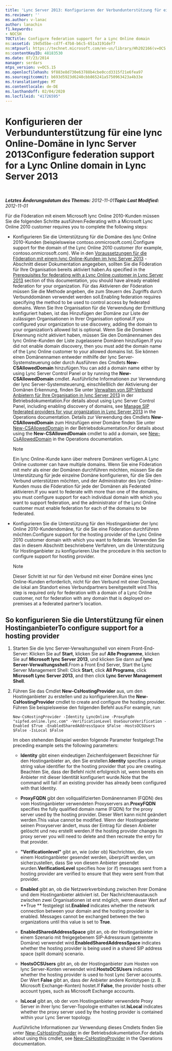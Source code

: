```yaml
---
title: 'Lync Server 2013: Konfigurieren der Verbundunterstützung für eine lync Online-Domäne'
ms.reviewer: ''
ms.author: v-lanac
author: lanachin
f1.keywords:
- NOCSH
TOCTitle: Configure federation support for a Lync Online domain
ms:assetid: 19d5d5be-cd7f-47b8-b6c5-651a3191def7
ms:mtpsurl: https://technet.microsoft.com/en-us/library/Hh202166(v=OCS.15)
ms:contentKeyID: 48183530
ms.date: 07/23/2014
manager: serdars
mtps_version: v=OCS.15
ms.openlocfilehash: 9f883e8d730e63788b4cbe0ccd3315f21e6fea97
ms.sourcegitcommit: b693d5923d6240cbb865241a5750963423a4b33e
ms.translationtype: MT
ms.contentlocale: de-DE
ms.lasthandoff: 02/04/2020
ms.locfileid: "41726595"
---
```

<div data-xmlns="http://www.w3.org/1999/xhtml">

<div class="topic" data-xmlns="http://www.w3.org/1999/xhtml" data-msxsl="urn:schemas-microsoft-com:xslt" data-cs="http://msdn.microsoft.com/en-us/">

<div data-asp="http://msdn2.microsoft.com/asp">

# <a name="configure-federation-support-for-a-lync-online-domain-in-lync-server-2013"></a><span data-ttu-id="3d5e7-102">Konfigurieren der Verbundunterstützung für eine lync Online-Domäne in lync Server 2013</span><span class="sxs-lookup"><span data-stu-id="3d5e7-102">Configure federation support for a Lync Online domain in Lync Server 2013</span></span>

</div>

<div id="mainSection">

<div id="mainBody">

<span> </span>

<span data-ttu-id="3d5e7-103">_**Letztes Änderungsdatum des Themas:** 2012-11-01_</span><span class="sxs-lookup"><span data-stu-id="3d5e7-103">_**Topic Last Modified:** 2012-11-01_</span></span>

<span data-ttu-id="3d5e7-104">Für die Föderation mit einem Microsoft lync Online 2010-Kunden müssen Sie die folgenden Schritte ausführen:</span><span class="sxs-lookup"><span data-stu-id="3d5e7-104">Federating with a Microsoft Lync Online 2010 customer requires you to complete the following steps:</span></span>

  - <span data-ttu-id="3d5e7-105">Konfigurieren Sie die Unterstützung für die Domäne des lync Online 2010-Kunden (beispielsweise contoso.onmicrosoft.com).</span><span class="sxs-lookup"><span data-stu-id="3d5e7-105">Configure support for the domain of the Lync Online 2010 customer (for example, contoso.onmicrosoft.com).</span></span> <span data-ttu-id="3d5e7-106">Wie in den [Voraussetzungen für die Föderation mit einem lync Online-Kunden im lync Server 2013](lync-server-2013-prerequisites-for-federating-with-a-lync-online-customer.md) -Abschnitt dieser Dokumentation angegeben, sollten Sie die Föderation für Ihre Organisation bereits aktiviert haben.</span><span class="sxs-lookup"><span data-stu-id="3d5e7-106">As specified in the [Prerequisites for federating with a Lync Online customer in Lync Server 2013](lync-server-2013-prerequisites-for-federating-with-a-lync-online-customer.md) section of this documentation, you should have already enabled federation for your organization.</span></span> <span data-ttu-id="3d5e7-107">Für das Aktivieren der Föderation müssen Sie die Methode angeben, die zum Steuern des Zugriffs durch Verbunddomänen verwendet werden soll.</span><span class="sxs-lookup"><span data-stu-id="3d5e7-107">Enabling federation requires specifying the method to be used to control access by federated domains.</span></span> <span data-ttu-id="3d5e7-108">Wenn Sie Ihre Organisation für die Verwendung der Ermittlung konfiguriert haben, ist das Hinzufügen der Domäne zur Liste der zulässigen Organisationen in Ihrer Organisation optional.</span><span class="sxs-lookup"><span data-stu-id="3d5e7-108">If you configured your organization to use discovery, adding the domain to your organization’s allowed list is optional.</span></span> <span data-ttu-id="3d5e7-109">Wenn Sie die Domänen Erkennung nicht aktiviert haben, müssen Sie den Domänennamen des lync Online-Kunden der Liste zugelassene Domänen hinzufügen.</span><span class="sxs-lookup"><span data-stu-id="3d5e7-109">If you did not enable domain discovery, then you must add the domain name of the Lync Online customer to your allowed domains list.</span></span> <span data-ttu-id="3d5e7-110">Sie können einen Domänennamen entweder mithilfe der lync Server-Systemsteuerung oder durch Ausführen des Cmdlets **New-CSAllowedDomain** hinzufügen.</span><span class="sxs-lookup"><span data-stu-id="3d5e7-110">You can add a domain name either by using Lync Server Control Panel or by running the **New-CSAllowedDomain** cmdlet.</span></span> <span data-ttu-id="3d5e7-111">Ausführliche Informationen zur Verwendung der lync Server-Systemsteuerung, einschließlich der Aktivierung der Domänen Erkennung, finden Sie unter [Verwalten von SIP-Verbund Anbietern für Ihre Organisation in lync Server 2013](lync-server-2013-manage-sip-federated-providers-for-your-organization.md) in der Betriebsdokumentation.</span><span class="sxs-lookup"><span data-stu-id="3d5e7-111">For details about using Lync Server Control Panel, including enabling discovery of domains, see [Manage SIP federated providers for your organization in Lync Server 2013](lync-server-2013-manage-sip-federated-providers-for-your-organization.md) in the Operations documentation.</span></span> <span data-ttu-id="3d5e7-112">Details zur Verwendung des Cmdlets **New-CSAllowedDomain** zum Hinzufügen einer Domäne finden Sie unter [New-CSAllowedDomain](https://docs.microsoft.com/powershell/module/skype/New-CsAllowedDomain) in der Betriebsdokumentation.</span><span class="sxs-lookup"><span data-stu-id="3d5e7-112">For details about using the **New-CSAllowedDomain** cmdlet to add a domain, see [New-CsAllowedDomain](https://docs.microsoft.com/powershell/module/skype/New-CsAllowedDomain) in the Operations documentation.</span></span>
    
    <div>
    

    > [!NOTE]  
    > <span data-ttu-id="3d5e7-113">Ein lync Online-Kunde kann über mehrere Domänen verfügen.</span><span class="sxs-lookup"><span data-stu-id="3d5e7-113">A Lync Online customer can have multiple domains.</span></span> <span data-ttu-id="3d5e7-114">Wenn Sie eine Föderation mit mehr als einer der Domänen durchführen möchten, müssen Sie die Unterstützung für jede einzelne Domäne konfigurieren, für die Sie den Verbund unterstützen möchten, und der Administrator des lync Online-Kunden muss die Föderation für jede der Domänen als Federated aktivieren.</span><span class="sxs-lookup"><span data-stu-id="3d5e7-114">If you want to federate with more than one of the domains, you must configure support for each individual domain with which you want to support federation, and the administrator of the Lync Online customer must enable federation for each of the domains to be federated.</span></span>

    
    </div>

  - <span data-ttu-id="3d5e7-115">Konfigurieren Sie die Unterstützung für den Hostinganbieter der lync Online 2010-Kundendomäne, für die Sie eine Föderation durchführen möchten.</span><span class="sxs-lookup"><span data-stu-id="3d5e7-115">Configure support for the hosting provider of the Lync Online 2010 customer domain with which you want to federate.</span></span> <span data-ttu-id="3d5e7-116">Verwenden Sie das in diesem Abschnitt beschriebene Verfahren, um die Unterstützung für Hostinganbieter zu konfigurieren.</span><span class="sxs-lookup"><span data-stu-id="3d5e7-116">Use the procedure in this section to configure support for hosting provider.</span></span>
    
    <div>
    

    > [!NOTE]  
    > <span data-ttu-id="3d5e7-117">Dieser Schritt ist nur für den Verbund mit einer Domäne eines lync Online-Kunden erforderlich, nicht für den Verbund mit einer Domäne, die lokal am Standort eines Verbundpartners bereitgestellt wird.</span><span class="sxs-lookup"><span data-stu-id="3d5e7-117">This step is required only for federation with a domain of a Lync Online customer, not for federation with any domain that is deployed on-premises at a federated partner’s location.</span></span>

    
    </div>

<div>

## <a name="to-configure-support-for-a-hosting-provider"></a><span data-ttu-id="3d5e7-118">So konfigurieren Sie die Unterstützung für einen Hostinganbieter</span><span class="sxs-lookup"><span data-stu-id="3d5e7-118">To configure support for a hosting provider</span></span>

1.  <span data-ttu-id="3d5e7-119">Starten Sie die lync Server-Verwaltungsshell von einem Front-End-Server: Klicken Sie auf **Start**, klicken Sie auf **Alle Programme**, klicken Sie auf **Microsoft lync Server 2013**, und klicken Sie dann auf **lync Server-Verwaltungsshell**.</span><span class="sxs-lookup"><span data-stu-id="3d5e7-119">From a Front End Server, Start the Lync Server Management Shell: Click **Start**, click **All Programs**, click **Microsoft Lync Server 2013**, and then click **Lync Server Management Shell**.</span></span>

2.  <span data-ttu-id="3d5e7-120">Führen Sie das Cmdlet **New-CsHostingProvider** aus, um den Hostinganbieter zu erstellen und zu konfigurieren.</span><span class="sxs-lookup"><span data-stu-id="3d5e7-120">Run the **New-CsHostingProvider** cmdlet to create and configure the hosting provider.</span></span> <span data-ttu-id="3d5e7-121">Führen Sie beispielsweise den folgenden Befehl aus:</span><span class="sxs-lookup"><span data-stu-id="3d5e7-121">For example, run:</span></span>
    
        New-CsHostingProvider -Identity LyncOnline -ProxyFqdn "sipfed.online.lync.com" -VerificationLevel UseSourceVerification -Enabled $True -EnabledSharedAddressSpace $False -HostsOCSUsers $False -IsLocal $False
    
    <span data-ttu-id="3d5e7-122">Im oben stehenden Beispiel werden folgende Parameter festgelegt:</span><span class="sxs-lookup"><span data-stu-id="3d5e7-122">The preceding example sets the following parameters:</span></span>
    
      - <span data-ttu-id="3d5e7-123">**Identity** gibt einen eindeutigen Zeichenfolgenwert Bezeichner für den Hostinganbieter an, den Sie erstellen.</span><span class="sxs-lookup"><span data-stu-id="3d5e7-123">**Identity** specifies a unique string value identifier for the hosting provider that you are creating.</span></span> <span data-ttu-id="3d5e7-124">Beachten Sie, dass der Befehl nicht erfolgreich ist, wenn bereits ein Anbieter mit dieser Identität konfiguriert wurde.</span><span class="sxs-lookup"><span data-stu-id="3d5e7-124">Note that the command will fail if an existing provider has already been configured with that Identity.</span></span>
    
      - <span data-ttu-id="3d5e7-125">**ProxyFQDN** gibt den vollqualifizierten Domänennamen (FQDN) des vom Hostinganbieter verwendeten Proxyservers an.</span><span class="sxs-lookup"><span data-stu-id="3d5e7-125">**ProxyFQDN** specifies the fully qualified domain name (FQDN) for the proxy server used by the hosting provider.</span></span> <span data-ttu-id="3d5e7-126">Dieser Wert kann nicht geändert werden.</span><span class="sxs-lookup"><span data-stu-id="3d5e7-126">This value cannot be modified.</span></span> <span data-ttu-id="3d5e7-127">Wenn der Hostinganbieter seinen Proxyserver ändert, muss der Eintrag für diesen Anbieter gelöscht und neu erstellt werden.</span><span class="sxs-lookup"><span data-stu-id="3d5e7-127">If the hosting provider changes its proxy server you will need to delete and then recreate the entry for that provider.</span></span>
    
      - <span data-ttu-id="3d5e7-128">**"Verificationlevel"** gibt an, wie (oder ob) Nachrichten, die von einem Hostinganbieter gesendet werden, überprüft werden, um sicherzustellen, dass Sie von diesem Anbieter gesendet wurden.</span><span class="sxs-lookup"><span data-stu-id="3d5e7-128">**VerificationLevel** specifies how (or if) messages sent from a hosting provider are verified to ensure that they were sent from that provider.</span></span>
    
      - <span data-ttu-id="3d5e7-p107">**Enabled** gibt an, ob die Netzwerkverbindung zwischen Ihrer Domäne und dem Hostinganbieter aktiviert ist. Der Nachrichtenaustausch zwischen zwei Organisationen ist erst möglich, wenn dieser Wert auf \*\*True \*\* festgelegt ist.</span><span class="sxs-lookup"><span data-stu-id="3d5e7-p107">**Enabled** indicates whether the network connection between your domain and the hosting provider is enabled. Messages cannot be exchanged between the two organizations until this value is set to **True**.</span></span>
    
      - <span data-ttu-id="3d5e7-131">**EnabledSharedAddressSpace** gibt an, ob der Hostinganbieter in einem Szenario mit freigegebenem SIP-Adressraum (getrennte Domäne) verwendet wird.</span><span class="sxs-lookup"><span data-stu-id="3d5e7-131">**EnabledSharedAddressSpace** indicates whether the hosting provider is being used in a shared SIP address space (split domain) scenario.</span></span>
    
      - <span data-ttu-id="3d5e7-132">**HostsOCSUsers** gibt an, ob der Hostinganbieter zum Hosten von lync Server-Konten verwendet wird.</span><span class="sxs-lookup"><span data-stu-id="3d5e7-132">**HostsOCSUsers** indicates whether the hosting provider is used to host Lync Server accounts.</span></span> <span data-ttu-id="3d5e7-133">Der Wert **False** gibt an, dass der Anbieter andere Kontotypen (z. B. Microsoft Exchange-Konten) hostet.</span><span class="sxs-lookup"><span data-stu-id="3d5e7-133">If **False**, the provider hosts other account types, such as Microsoft Exchange accounts.</span></span>
    
      - <span data-ttu-id="3d5e7-134">**IsLocal** gibt an, ob der vom Hostinganbieter verwendete Proxy Server in ihrer lync Server-Topologie enthalten ist.</span><span class="sxs-lookup"><span data-stu-id="3d5e7-134">**IsLocal** indicates whether the proxy server used by the hosting provider is contained within your Lync Server topology.</span></span>
    
    <span data-ttu-id="3d5e7-135">Ausführliche Informationen zur Verwendung dieses Cmdlets finden Sie unter [New-CsHostingProvider](https://docs.microsoft.com/powershell/module/skype/New-CsHostingProvider) in der Betriebsdokumentation.</span><span class="sxs-lookup"><span data-stu-id="3d5e7-135">For details about using this cmdlet, see [New-CsHostingProvider](https://docs.microsoft.com/powershell/module/skype/New-CsHostingProvider) in the Operations documentation.</span></span>

</div>

</div>

<span> </span>

</div>

</div>

</div>


